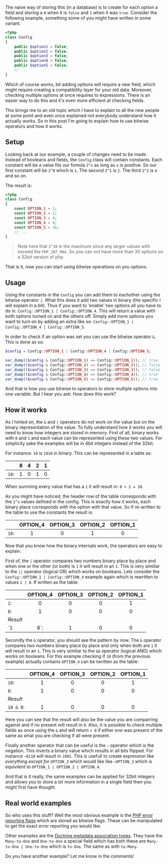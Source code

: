 The naive way of storing this (in a database) is to create for each option a field and storing a `0` when it is `false` and `1` when it was `true`. Consider the following example, something some of you might have written in some variant.

```php
<?php
class Config
{
    public $option1 = false;
    public $option2 = false;
    public $option3 = false;
    public $option4 = false;
    public $option5 = false;
    // ...
}
```

Which of course works, bit adding options will require a new field, which might require creating a compatibility layer for your old data. Moreover, checking multiple options at once requires to expressions. There is an easier way to do this and it's even more efficient at checking fields.

This brings me to an old topic which I have to explain to all the new people at some point and even once explained not everybody understand how it actually works. So in this post I'm going to explain how to use bitwise operators and how it works.

## Setup
Looking back at our example, a couple of changes need to be made. Instead of booleans and fields, the `Config` class will contain constants. Each constant will be a value fits our fomula `2^x` as long as `x` is positive. So our first constant will be `2^0` which is `1`. The second `2^1` is `2`. The third `2^2` is `4` and so on.

The result is:
```php
<?php
class Config
{
    const OPTION_1 = 1;
    const OPTION_2 = 2;
    const OPTION_3 = 4;
    const OPTION_4 = 8;
    const OPTION_5 = 16;
    // ...
}
```
> Note here that `2^30` is the maximum since any larger values with exceed the `PHP_INT_MAX`. So you can not have more than 30 options on a 32bit version of php.

That is it, now you can start using bitwise operations on you options.
## Usage
Using the constants in the `Config` you can add them to eachother using the bitwise operator `|`. What this does it add two values in binary (the specific I will explain in a bit). Thus if you want to 'enable' two options all you have to do is: `Config::OPTION_1 | Config::OPTION_4`. This will return a value with both options turned on and the others off. Simply add more options you want to turn on by adding an extra like so: `Config::OPTION_1 | Config::OPTION_4 | Config::OPTION_5`.

In order to check if an option was set you can use the bitwise operator `&`. This is done as so:
```php
$config = Config::OPTION_1 | Config::OPTION_4 | Config::OPTION_5;

var_dump(($config & Config::OPTION_1) == Config::OPTION_1)); // true
var_dump(($config & Config::OPTION_2) == Config::OPTION_2)); // false
var_dump(($config & Config::OPTION_3) == Config::OPTION_3)); // false
var_dump(($config & Config::OPTION_4) == Config::OPTION_4)); // true
var_dump(($config & Config::OPTION_5) == Config::OPTION_5)); // true
```

And that is how you use bitwise to operators to store multiple options into one variable. But I hear you ask: How does this work?
## How it works
As I hinted on, the `&` and `|` operators do not work on the value but on the binary representation of the value. To fully understand how it works you will need to know how integers are stored in memory. First of all, binary works with `0` and `1` and each value can be represented using these two values. For simplicity sake the examples will be in 4bit integers instead of the 32bit. 

For instance: `10` is `1010` in binary. This can be represented in a table as:

|       | 8 | 4 | 2 | 1 |
|-------|:-:|:-:|:-:|:-:|
| `10`: | 1 | 0 | 1 | 0 |

When summing every value that has a `1` it will result in: `8 + 2 = 10`. 

As you might have noticed, the header row of the table corresponds with the `2^x` values defined in the config. This is exactly how it works, each binary place corresponds with the option with that value. So if re-written to the table to use the constants the result is:

|       | OPTION_4 | OPTION_3 | OPTION_2 | OPTION_1 |
|-------|:--------:|:--------:|:--------:|:--------:|
| `10`: | 1        | 0        | 1        | 0        |

Now that you know how the binary internals work, the operators are easy to explain.

First of, the `|` operator compares two numbers binary place by place and when one or the other (or both) is `1` it will result in an `1`. This is very similiar to the `||` operator (logical OR) which works on booleans. Lets consider the `Config::OPTION_1 | Config::OPTION_4` example again which is rewritten to values `1 | 8`. If written as the table:

|          | OPTION_4 | OPTION_3 | OPTION_2 | OPTION_1 |
|----------|:--------:|:--------:|:--------:|:--------:|
| `1`:     | 0        | 0        | 0        | 1        | 
| `8`:     | 1        | 0        | 0        | 0        | 
| *Result* |          |          |          |          | 
| `1 | 8`: | 1        | 0        | 0        | 1        | 

Secondly the `&` operator, you should see the pattern by now. The `&` operator compares two numbers binary place by place and only when both are `1` it will result in an `1`. This is very similiar to the `&&` operator (logical AND) which works on booleans. For this example checking if `10` (from the previous example) actually contains `OPTION_4` can be twritten as the table:

|           | OPTION_4 | OPTION_3 | OPTION_2 | OPTION_1 |
|-----------|:--------:|:--------:|:--------:|:--------:|
| `10`:     | 1        | 0        | 0        | 1        | 
| `8`:      | 1        | 0        | 0        | 0        | 
| *Result*  |          |          |          |          | 
| `10 & 8`: | 1        | 0        | 0        | 0        | 

Here you can see that the result will also be the value you are comparring against and if no present will result in `0`. Also, it is possible to check multiple fields as once using the `&` and will return `> 0` if either one was present of the same as what you are checking if all were present.

Finally another operator that can be useful is the `~` operator which is the negation. This inverts a binary value which results in all bits flipped. For instance `~0110` will result in `1001`. This is usefull to create expression like *everything except for `OPTION_3`* which would like like `~OPTION_3` which is equivilent to `OPTION_1 | OPTION_2 | OPTION_4`.

And that is it really, the same examples can be applied for 32bit integers and allows you to store a lot more information in a single field then you might first have thought. 

## Real world examples
So who uses this stuff? Well the most obvious example is the [PHP error reporting flags][php-error-flags] which are stored as bitwise flags. These can be manipulated to get the exact error reporting you would like.

Other examples are the [Doctrine metadata association types][doctrine-association-fields]. They have the `Many-to-One` and `One-to-One` a special field which has both these are `Many-to-One | One-to-One` which is `to-One`. The same as with `to-Many`.

Do you have another example? Let me know in the comments!


[php-error-flags]: http://php.net/manual/en/errorfunc.constants.php
[doctrine-association-fields]: http://www.doctrine-project.org/api/orm/2.5/class-Doctrine.ORM.Mapping.ClassMetadataInfo.html#ONE_TO_ONE

